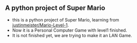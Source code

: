## A python project of Super Mario 

* this is a python project of Super Mario, learning from [justinmeister/Mario-Level-1](https://github.com/justinmeister/Mario-Level-1).
* Now it is a Personal Computer Game with level1 finished.
* It is not finished yet, we are trying to make it an LAN Game.

